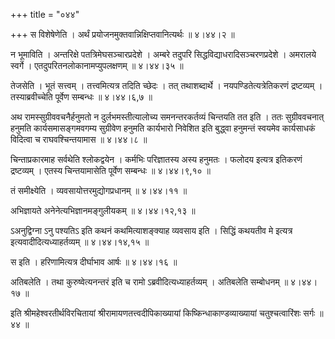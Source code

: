 +++
title = "०४४"

+++
स विशेषेणेति । अर्थं प्रयोजनमुक्तवान्निक्षिप्तवानित्यर्थः  ॥  ४।४४।२  ॥   

  

न भूमाविति । अन्तरिक्षे पतत्रिमेघसञ्चारप्रदेशे । अम्बरे तदुपरि सिद्धविद्याधरादिसञ्चरणप्रदेशे । अमरालये स्वर्गे । एतदुपरितनलोकानामप्युपलक्षणम्  ॥  ४।४४।३५  ॥   

  

तेजसेति । भूतं सत्त्वम् । तत्त्वमित्यत्र तदिति च्छेदः । तत् तथाशब्दार्थे । नयपण्डितेत्यत्रेतिकरणं द्रष्टव्यम् । तस्याब्रवीच्चेति पूर्वेण सम्बन्धः  ॥  ४।४४।६,७  ॥   

  

अथ रामस्सुग्रीववचनैर्हनुमतो न दुर्लभमस्तीत्यालोच्य समनन्तरकर्तव्यं चिन्तयति तत इति । ततः सुग्रीववचनात् हनुमति कार्यसमासङ्गमवगम्य सुग्रीवेण हनुमति कार्यभारो निवेशित इति बुद्ध्वा हनुमन्तं स्वयमेव कार्यसाधकं विदित्वा च राघवश्चिन्तयामास  ॥  ४।४४।८  ॥   

  

चिन्ताप्रकारमाह सर्वथेति श्लोकद्वयेन । कर्मभिः परिज्ञातस्य अस्य हनुमतः । फलोदय इत्यत्र इतिकरणं द्रष्टव्यम् । एतस्य चिन्तयामासेति पूर्वेण सम्बन्धः  ॥  ४।४४।९,१०  ॥   

  

तं समीक्ष्येति । व्यवसायोत्तरमुद्योगप्रधानम्  ॥  ४।४४।११  ॥   

  

अभिज्ञायते अनेनेत्यभिज्ञानमङ्गुलीयकम्  ॥  ४।४४।१२,१३  ॥   

  

ऽअनुद्विग्ना ऽनु पश्यतिऽ इति कथनं कथमित्याशङ्क्याह व्यवसाय इति । सिद्धिं कथयतीव मे इत्यत्र इत्यवादीदित्यध्याहर्तव्यम्  ॥  ४।४४।१४,१५  ॥   

  

स इति । हरिणामित्यत्र दीर्घाभाव आर्षः  ॥  ४।४४।१६  ॥   

  

अतिबलेति । तथा कुरुष्वेत्यनन्तरं इति च रामो ऽब्रवीदित्यध्याहर्तव्यम् । अतिबलेति सम्बोधनम्  ॥  ४।४४।१७  ॥   

  

इति श्रीमहेश्वरतीर्थविरचितायां श्रीरामायणतत्त्वदीपिकाख्यायां किष्किन्धाकाण्डव्याख्यायां चतुश्चत्वारिंशः सर्गः  ॥  ४४  ॥   

  

